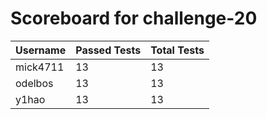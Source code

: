 # Scoreboard for challenge-20
| Username   | Passed Tests | Total Tests |
|------------|--------------|-------------|
| mick4711 | 13 | 13 |
| odelbos | 13 | 13 |
| y1hao | 13 | 13 |
